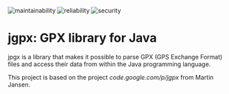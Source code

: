 ![maintainability](https://sonarcloud.io/api/project_badges/measure?project=lrnthbrt_jgpx&metric=sqale_rating)
![reliability](https://sonarcloud.io/api/project_badges/measure?project=lrnthbrt_jgpx&metric=reliability_rating)
![security](https://sonarcloud.io/api/project_badges/measure?project=lrnthbrt_jgpx&metric=security_rating)

# jgpx: GPX library for Java

jpgx is a library that makes it possible to parse GPX (GPS Exchange Format)
files and access their data from within the Java programming language.

This project is based on the project _code.google.com/p/jgpx_ from Martin Jansen.
